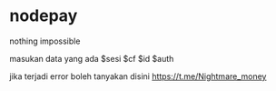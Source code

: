 # nodepay
nothing impossible

masukan data yang ada
$sesi
$cf
$id
$auth

jika terjadi error boleh tanyakan disini 
https://t.me/Nightmare_money
